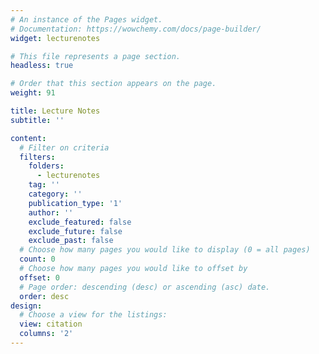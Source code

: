```yaml
---
# An instance of the Pages widget.
# Documentation: https://wowchemy.com/docs/page-builder/
widget: lecturenotes

# This file represents a page section.
headless: true

# Order that this section appears on the page.
weight: 91

title: Lecture Notes
subtitle: ''

content:
  # Filter on criteria
  filters:
    folders:
      - lecturenotes
    tag: ''
    category: ''
    publication_type: '1'
    author: ''
    exclude_featured: false
    exclude_future: false
    exclude_past: false
  # Choose how many pages you would like to display (0 = all pages)
  count: 0
  # Choose how many pages you would like to offset by
  offset: 0
  # Page order: descending (desc) or ascending (asc) date.
  order: desc
design:
  # Choose a view for the listings:
  view: citation
  columns: '2'
---
```

